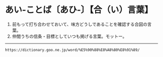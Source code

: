 # あい‐ことば〔あひ‐〕【合（い）言葉】

1. 前もって打ち合わせておいて、味方どうしであることを確認する合図の言葉。
2. 仲間うちの信条・目標としていつも掲げる言葉。モットー。

---
`https://dictionary.goo.ne.jp/word/%E5%90%88%E8%A8%80%E8%91%89/`